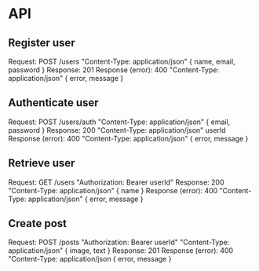 # API

## Register user

Request: POST /users "Content-Type: application/json" { name, email, password }
Response: 201 <!-- creado -->
Response (error): 400 "Content-Type: application/json" { error, message }

## Authenticate user

Request: POST /users/auth "Content-Type: application/json" { email, password }
Response: 200 <!-- OK --> "Content-Type: application/json" userId
Response (error): 400 <!-- not found --> "Content-Type: application/json" { error, message }

## Retrieve user

Request: GET /users "Authorization: Bearer userId"
Response: 200 "Content-Type: application/json" { name }
Response (error): 400 "Content-Type: application/json" { error, message }

## Create post

Request: POST /posts "Authorization: Bearer userId" "Content-Type: application/json" { image, text }
Response: 201
Response (error): 400 "Content-Type: application/json { error, message }